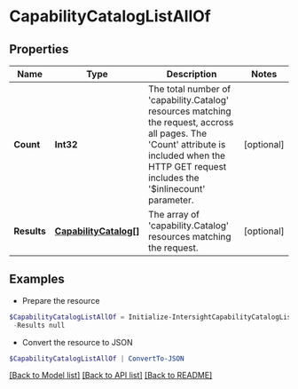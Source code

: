 # CapabilityCatalogListAllOf
## Properties

Name | Type | Description | Notes
------------ | ------------- | ------------- | -------------
**Count** | **Int32** | The total number of &#39;capability.Catalog&#39; resources matching the request, accross all pages. The &#39;Count&#39; attribute is included when the HTTP GET request includes the &#39;$inlinecount&#39; parameter. | [optional] 
**Results** | [**CapabilityCatalog[]**](CapabilityCatalog.md) | The array of &#39;capability.Catalog&#39; resources matching the request. | [optional] 

## Examples

- Prepare the resource
```powershell
$CapabilityCatalogListAllOf = Initialize-IntersightCapabilityCatalogListAllOf  -Count null `
 -Results null
```

- Convert the resource to JSON
```powershell
$CapabilityCatalogListAllOf | ConvertTo-JSON
```

[[Back to Model list]](../README.md#documentation-for-models) [[Back to API list]](../README.md#documentation-for-api-endpoints) [[Back to README]](../README.md)

